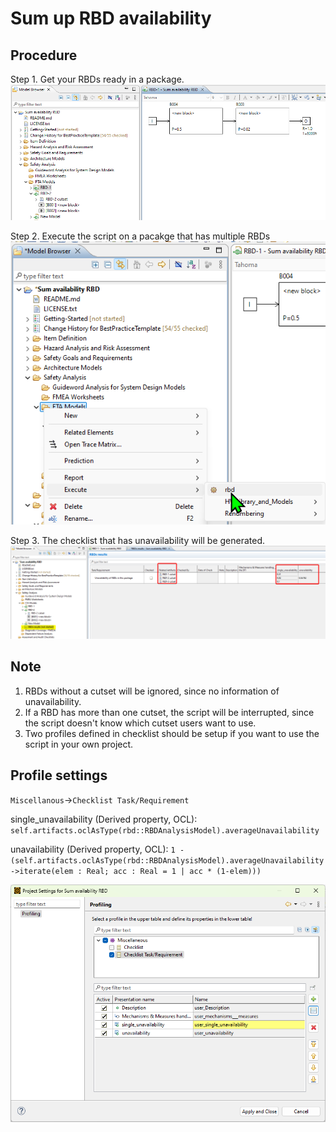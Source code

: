 # Sum up RBD availability
## Procedure
Step 1. Get your RBDs ready in a package.
![multiple RBDs](screenshot1.png)

Step 2. Execute the script on a pacakge that has multiple RBDs
![excute the script on a package that has multiple RBDs](screenshot2.png)

Step 3. The checklist that has unavailability will be generated.
![the checklist will be generated](screenshot3.png)

## Note
1. RBDs without a cutset will be ignored, since no information of unavailability.
1. If a RBD has more than one cutset, the script will be interrupted, since the script doesn't know which cutset users want to use. 
1. Two profiles defined in checklist should be setup if you want to use the script in your own project.

## Profile settings
`Miscellanous`->`Checklist Task/Requirement`

single_unavailability (Derived property, OCL):
`self.artifacts.oclAsType(rbd::RBDAnalysisModel).averageUnavailability`

unavailability (Derived property, OCL):
`1 - (self.artifacts.oclAsType(rbd::RBDAnalysisModel).averageUnavailability ->iterate(elem : Real; acc : Real = 1 | acc * (1-elem)))`

![Profiles](screenshot4.png)